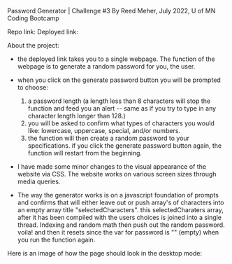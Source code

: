 Password Generator | Challenge #3
By Reed Meher, July 2022, U of MN Coding Bootcamp

Repo link:
Deployed link: 

About the project:

- the deployed link takes you to a single webpage. The function of the webpage is
to generate a random password for you, the user.

- when you click on the generate password button you will be prompted to choose:
    1. a password length (a length less than 8 characters will stop the function and feed you an alert -- same as if you try to type in any character length longer than 128.)
    2. you will be asked to confirm what types of characters you would like: lowercase, uppercase, special, and/or numbers.
    3. the function will then create a random password to your specifications.  if you click the generate password button again, the function will restart from the beginning.  

- I have made some minor changes to the visual appearance of the website via CSS. The website works on various screen sizes through media queries.

- The way the generator works is on a javascript foundation of prompts and confirms that will either leave out or push array's of characters into an empty array title "selectedCharacters". this selectedCharaters array, after it has been compiled with the users choices is joined into a single thread. Indexing and random math then push out the random password. voila! and then it resets since the var for password is "" (empty) when you run the function again.

Here is an image of how the page should look in the desktop mode:


